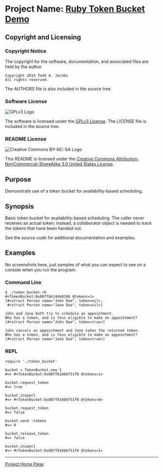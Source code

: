 # Project Name: [Ruby Token Bucket Demo][Home]

## Copyright and Licensing

### Copyright Notice

The copyright for the software, documentation, and associated files are held by
the author.

    Copyright 2014 Todd A. Jacobs
    All rights reserved.

The AUTHORS file is also included in the source tree.

### Software License

![GPLv3 Logo]

The software is licensed under the [GPLv3 License]. The LICENSE file is included
in the source tree.

### README License

![Creative Commons BY-NC-SA Logo][CC Logo]

This README is licensed under the [Creative Commons
Attribution-NonCommercial-ShareAlike 3.0 United States License][CC License].

## Purpose

Demonstrate use of a token bucket for availability-based scheduling.

## Synopsis

Basic token bucket for availability-based scheduling. The caller never receives
an actual token; instead, a collaborator object is needed to track the tokens
that have been handed out.

See the source code for additional documentation and examples.

## Examples

No screenshots here, just samples of what you can expect to see on a console
when you run the program.

### Command Line

    $ ./token_bucket.rb
    #<TokenBucket:0x007fbb14da8398 @tokens=1>
    [#<struct Person name="John Doe", token=nil>,
     #<struct Person name="Jane Doe", token=nil>]

    John and Jane both try to schedule an appointment.
    Who has a token, and is thus eligible to make an appointment?
    [#<struct Person name="John Doe", token=true>]

    John cancels an appointment and Jane takes the returned token.
    Who has a token, and is thus eligible to make an appointment?
    [#<struct Person name="Jane Doe", token=true>]

### REPL

    require './token_bucket'

    bucket = TokenBucket.new 1
    #=> #<TokenBucket:0x007f81666f51f0 @tokens=1>

    bucket.request_token
    #=> true

    bucket.inspect
    #=> #<TokenBucket:0x007f81666f51f0 @tokens=0>

    bucket.request_token
    #=> false

    bucket.send :tokens
    #=> 0

    bucket.release_token
    #=> false

    bucket.inspect
    #=> #<TokenBucket:0x007f81666f51f0 @tokens=1>

----

[Project Home Page][Home]


[Home]: https://github.com/CodeGnome/token_bucket.rb
[CC License]: http://creativecommons.org/licenses/by-nc-sa/3.0/us/
[CC Logo]: http://i.creativecommons.org/l/by-nc-sa/3.0/us/88x31.png
[GPLv3 License]: http://www.gnu.org/copyleft/gpl.html
[GPLv3 Logo]: http://www.gnu.org/graphics/gplv3-88x31.png

<!-- vim: set tw=80 sw=4 ft=markdown: -->
